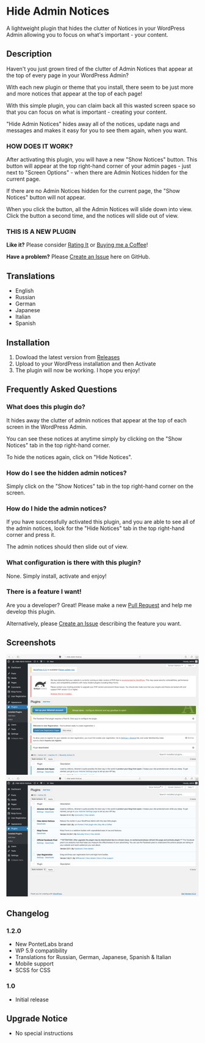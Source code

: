 # Hide Admin Notices

A lightweight plugin that hides the clutter of Notices in your WordPress Admin allowing you to focus on what's important - your content.

## Description

Haven't you just grown tired of the clutter of Admin Notices that appear at the top of every page in your WordPress Admin?

With each new plugin or theme that you install, there seem to be just more and more notices that appear at the top of each page! 

With this simple plugin, you can claim back all this wasted screen space so that you can focus on what is important - creating your content.

"Hide Admin Notices" hides away all of the notices, update nags and messages and makes it easy for you to see them again, when you want.

### HOW DOES IT WORK?

After activating this plugin, you will have a new "Show Notices" button. This button will appear at the top right-hand corner 
of your admin pages - just next to "Screen Options" - when there are Admin Notices hidden for the current page.

If there are no Admin Notices hidden for the current page, the "Show Notices" button will not appear.

When you click the button, all the Admin Notices will slide down into view. Click the button a second time, and the notices will slide out of view.

### THIS IS A NEW PLUGIN

**Like it?** Please consider [Rating It](https://wordpress.org/support/plugin/hide-admin-notices/reviews/?filter=5) or [Buying me a Coffee](https://www.buymeacoffee.com/pontetlabs)!

**Have a problem?** Please [Create an Issue](https://github.com/jonpontet/hide-admin-notices/issues/new/choose) here on GitHub. 

## Translations

* English
* Russian
* German
* Japanese
* Italian
* Spanish

## Installation

1. Dowload the latest version from [Releases](https://github.com/jonpontet/hide-admin-notices/releases)
2. Upload to your WordPress installation and then Activate
4. The plugin will now be working. I hope you enjoy!

## Frequently Asked Questions

### What does this plugin do?

It hides away the clutter of admin notices that appear at the top of each screen in the WordPress Admin.

You can see these notices at anytime simply by clicking on the "Show Notices" tab in the top right-hand corner.

To hide the notices again, click on "Hide Notices".

### How do I see the hidden admin notices?

Simply click on the "Show Notices" tab in the top right-hand corner on the screen.

### How do I hide the admin notices?

If you have successfully activated this plugin, and you are able to see all of the admin notices, look for the "Hide Notices" tab in the top right-hand corner and press it.

The admin notices should then slide out of view.

### What configuration is there with this plugin?

None. Simply install, activate and enjoy!

### There is a feature I want!

Are you a developer? Great! Please make a new [Pull Request](https://github.com/jonpontet/hide-admin-notices/compare) and help me develop this plugin.

Alternatively, please [Create an Issue](https://github.com/jonpontet/hide-admin-notices/issues/new/choose) describing the feature you want.

## Screenshots

![Does your WordPress Admin look like this mess?](https://github.com/jonpontet/hide-admin-notices/blob/master/.github/screenshot-1.png)
![Activate this plugin and you will tidy-up the mess!](https://github.com/jonpontet/hide-admin-notices/blob/master/.github/screenshot-2.png)

## Changelog

### 1.2.0
* New PontetLabs brand
* WP 5.9 compatibility
* Translations for Russian, German, Japanese, Spanish & Italian
* Mobile support
* SCSS for CSS

### 1.0
* Initial release

## Upgrade Notice
* No special instructions
